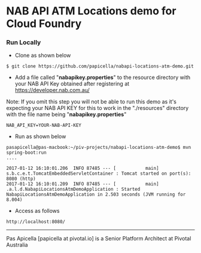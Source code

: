<h1> NAB API ATM Locations demo for Cloud Foundry </h1>

<h3> Run Locally </h3>

- Clone as shown below

```
$ git clone https://github.com/papicella/nabapi-locations-atm-demo.git
```

- Add a file called "**nabapikey.properties**" to the resource directory with your NAB API Key obtained after registering 
at https://developer.nab.com.au/

Note: If you omit this step you will not be able to run this demo as it's expecting your NAB API KEY for this to work
in the "./resources" directory with the file name being "**nabapikey.properties**"

```
NAB_API_KEY=YOUR-NAB-API-KEY
```

- Run as shown below

```
pasapicella@pas-macbook:~/piv-projects/nabapi-locations-atm-demo$ mvn spring-boot:run
....

2017-01-12 16:10:01.206  INFO 87485 --- [           main] s.b.c.e.t.TomcatEmbeddedServletContainer : Tomcat started on port(s): 8080 (http)
2017-01-12 16:10:01.209  INFO 87485 --- [           main] .a.l.d.NabapiLocationsAtmDemoApplication : Started NabapiLocationsAtmDemoApplication in 2.503 seconds (JVM running for 8.004)

```

- Access as follows

```
http://localhost:8080/
```


<hr />
Pas Apicella [papicella at pivotal.io] is a Senior Platform Architect at Pivotal Australia 